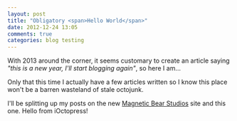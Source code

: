 ```yaml
---
layout: post
title: "Obligatory <span>Hello World</span>"
date: 2012-12-24 13:05
comments: true
categories: blog testing
---
```

With 2013 around the corner, it seems customary to create an article saying *"this is a new year, I'll start blogging again"*, so here I am...

Only that this time I actually have a few articles written so I know this place won't be a barren wasteland of stale octojunk.

I'll be splitting up my posts on the new [Magnetic Bear Studios](http://magneticbear.com) site and this one. Hello from iOctopress!